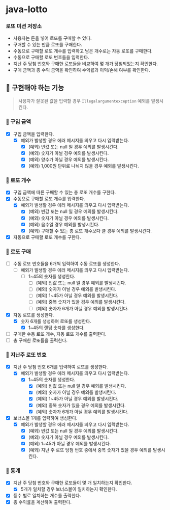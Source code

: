 # java-lotto

### 로또 미션 저장소
- 사용자는 돈을 넣어 로또를 구매할 수 있다.
- 구매할 수 있는 만큼 로또를 구매한다.
- 수동으로 구매할 로또 개수를 입력하고 남은 개수로는 자동 로또를 구매한다.
- 수동으로 구매할 로또 번호들을 입력한다.
- 지난 주 당첨 번호와 구매한 로또들을 비교하여 몇 개가 당첨되었는지 확인한다.
- 구매 금액과 총 수익 금액을 확인하여 수익률과 이익/손해 여부를 확인한다.

## 🎱 구현해야 하는 기능

> 사용자가 잘못된 값을 입력할 경우 `Illegalargumentexception` 예외를 발생시킨다.

### 📌 구입 금액
- [x] 구입 금액을 입력한다.
  - [x] 예외가 발생할 경우 에러 메시지를 띄우고 다시 입력받는다.
    - [x] (예외) 빈값 또는 null 일 경우 예외를 발생시킨다.
    - [x] (예외) 숫자가 아닐 경우 예외를 발생시킨다.
    - [x] (예외) 양수가 아닐 경우 예외를 발생시킨다.
    - [x] (예외) 1,000원 단위로 나뉘지 않을 경우 예외를 발생시킨다.

### 📌 로또 개수
- [x] 구입 금액에 따른 구매할 수 있는 총 로또 개수를 구한다.
- [x] 수동으로 구매할 로또 개수를 입력한다.
  - [x] 예외가 발생할 경우 에러 메시지를 띄우고 다시 입력받는다.
    - [x] (예외) 빈값 또는 null 일 경우 예외를 발생시킨다.
    - [x] (예외) 숫자가 아닐 경우 예외를 발생시킨다.
    - [x] (예외) 음수일 경우 예외를 발생시킨다.
    - [x] (예외) 구매할 수 있는 총 로또 개수보다 클 경우 예외를 발생시킨다.
- [x] 자동으로 구매할 로또 개수를 구한다.

### 📌 로또 구매
- [ ] 수동 로또 번호들을 6개씩 입력하여 수동 로또를 생성한다.
  - [ ] 예외가 발생할 경우 에러 메시지를 띄우고 다시 입력받는다.
    - [ ] 1~45의 숫자를 생성한다.
      - [ ] (예외) 빈값 또는 null 일 경우 예외를 발생시킨다.
      - [ ] (예외) 숫자가 아닐 경우 예외를 발생시킨다.
      - [ ] (예외) 1~45가 아닐 경우 예외를 발생시킨다.
      - [ ] (예외) 중복 숫자가 있을 경우 예외를 발생시킨다.
      - [ ] (예외) 숫자가 6개가 아닐 경우 예외를 발생시킨다.
- [x] 자동 로또를 생성한다.
  - [x] 숫자 6개를 생성하여 로또를 생성한다.
    - [x] 1~45의 랜덤 숫자를 생성한다.
- [ ] 구매한 수동 로또 개수, 자동 로또 개수를 출력한다.
- [ ] 총 구매한 로또들을 출력한다.

### 📌 지난주 로또 번호
- [x] 지난 주 당첨 번호 6개를 입력하여 로또를 생성한다.
  - [x] 예외가 발생할 경우 에러 메시지를 띄우고 다시 입력받는다.
    - [x] 1~45의 숫자를 생성한다.
      - [x] (예외) 빈값 또는 null 일 경우 예외를 발생시킨다.
      - [x] (예외) 숫자가 아닐 경우 예외를 발생시킨다.
      - [x] (예외) 1~45가 아닐 경우 예외를 발생시킨다.
      - [x] (예외) 중복 숫자가 있을 경우 예외를 발생시킨다.
      - [x] (예외) 숫자가 6개가 아닐 경우 예외를 발생시킨다.
- [x] 보너스볼 1개를 입력하여 생성한다.
  - [x] 예외가 발생할 경우 에러 메시지를 띄우고 다시 입력받는다.
    - [x] (예외) 빈값 또는 null 일 경우 예외를 발생시킨다.
    - [x] (예외) 숫자가 아닐 경우 예외를 발생시킨다.
    - [x] (예외) 1~45가 아닐 경우 예외를 발생시킨다.
    - [x] (예외) 지난 주 로또 당첨 번호 중에서 중복 숫자가 있을 경우 예외를 발생시킨다.

### 📌 통계
- [x] 지난 주 당첨 번호와 구매한 로또들이 몇 개 일치하는지 확인한다.
  - [x] 5개가 일치할 경우 보너스볼이 일치하는지 확인한다.
- [x] 등수 별로 일치하는 개수를 출력한다.
- [x] 총 수익률을 계산하여 출력한다.